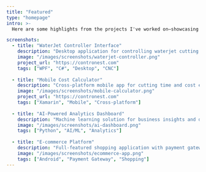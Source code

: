 ```yaml
---
title: "Featured"
type: "homepage"
intro: >-
  Here are some highlights from the projects I've worked on—showcasing solutions that blend technical expertise with real-world impact.

screenshots:
  - title: "WaterJet Controller Interface"
    description: "Desktop application for controlling waterjet cutting machines with real-time monitoring"
    image: "/images/screenshots/waterjet-controller.png"
    project_url: "https://contronest.com"
    tags: ["WPF", "C#", "Desktop", "CNC"]
    
  - title: "Mobile Cost Calculator"
    description: "Cross-platform mobile app for cutting time and cost estimation"
    image: "/images/screenshots/mobile-calculator.png"
    project_url: "https://contronest.com"
    tags: ["Xamarin", "Mobile", "Cross-platform"]
    
  - title: "AI-Powered Analytics Dashboard"
    description: "Machine learning solution for business insights and data analysis"
    image: "/images/screenshots/ai-dashboard.png"
    tags: ["Python", "AI/ML", "Analytics"]
    
  - title: "E-commerce Platform"
    description: "Full-featured shopping application with payment gateway integration"
    image: "/images/screenshots/ecommerce-app.png"
    tags: ["Android", "Payment Gateway", "Shopping"]
---
```

